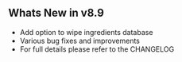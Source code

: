 Whats New in v8.9
--------------------------
- Add option to wipe ingredients database
- Various bug fixes and improvements
- For full details please refer to the CHANGELOG
